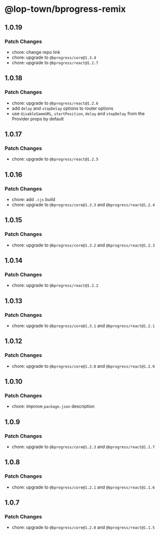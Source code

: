 # @lop-town/bprogress-remix

## 1.0.19

### Patch Changes

- chore: change repo link
- chore: upgrade to `@bprogress/core@1.3.4`
- chore: upgrade to `@bprogress/react@1.2.7`

## 1.0.18

### Patch Changes

- chore: upgrade to `@bprogress/react@1.2.6`
- add `delay` and `stopDelay` options to router options
- use `disableSameURL`, `startPosition`, `delay` and `stopDelay` from the Provider props by default

## 1.0.17

### Patch Changes

- chore: upgrade to `@bprogress/react@1.2.5`

## 1.0.16

### Patch Changes

- chore: add `.cjs` build
- chore: upgrade to `@bprogress/core@1.3.3` and `@bprogress/react@1.2.4`

## 1.0.15

### Patch Changes

- chore: upgrade to `@bprogress/core@1.3.2` and `@bprogress/react@1.2.3`

## 1.0.14

### Patch Changes

- chore: upgrade to `@bprogress/react@1.2.2`

## 1.0.13

### Patch Changes

- chore: upgrade to `@bprogress/core@1.3.1` and `@bprogress/react@1.2.1`

## 1.0.12

### Patch Changes

- chore: upgrade to `@bprogress/core@1.3.0` and `@bprogress/react@1.2.0`

## 1.0.10

### Patch Changes

- chore: improve `package.json` description

## 1.0.9

### Patch Changes

- chore: upgrade to `@bprogress/core@1.2.3` and `@bprogress/react@1.1.7`

## 1.0.8

### Patch Changes

- chore: upgrade to `@bprogress/core@1.2.1` and `@bprogress/react@1.1.6`

## 1.0.7

### Patch Changes

- chore: upgrade to `@bprogress/core@1.2.0` and `@bprogress/react@1.1.5`
